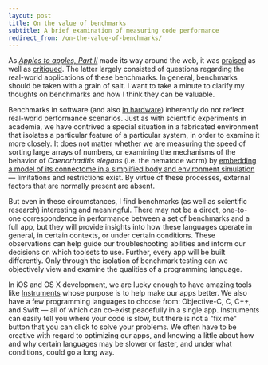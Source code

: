```yaml
---
layout: post
title: On the value of benchmarks
subtitle: A brief examination of measuring code performance
redirect_from: /on-the-value-of-benchmarks/
---
```


As [*Apples to apples, Part II*](/apples-to-apples-part-two/) made its way around the web, it was [praised](https://twitter.com/SwiftLang/status/497057489766981632) as well as [critiqued](https://twitter.com/benpickering/status/497127012814041088). The latter largely consisted of questions regarding the real-world applications of these benchmarks. In general, benchmarks should be taken with a grain of salt. I want to take a minute to clarify my thoughts on benchmarks and how I think they can be valuable.

<!--excerpt-->

Benchmarks in software (and also [in hardware](http://www.macrumors.com/2013/12/15/new-12-core-mac-pro-once-again-shows-up-in-benchmarks/)) inherently do not reflect real-world performance scenarios. Just as with scientific experiments in academia, we have contrived a special situation in a fabricated environment that isolates a particular feature of a particular system, in order to examine it more closely. It does not matter whether we are measuring the speed of sorting large arrays of numbers, or examining the mechanisms of the behavior of *Caenorhaditis elegans* (i.e. the nematode worm) by [embedding a model of its connectome in a simplified body and environment simulation](http://www.ploscompbiol.org/article/info:doi/10.1371/journal.pcbi.1002890) &mdash; limitations and restrictions exist. By virtue of these processes, external factors that are normally present are absent.

But even in these circumstances, I find benchmarks (as well as scientific research) interesting and meaningful.
There may not be a direct, one-to-one correspondence in performance between a set of benchmarks and a full app, but they will provide insights into how these languages operate in general, in certain contexts, or under certain conditions. These observations can help guide our troubleshooting abilities and inform our decisions on which toolsets to use. Further, every app will be built differently. Only through the isolation of benchmark testing can we objectively view and examine the qualities of a programming language.

In iOS and OS X development, we are lucky enough to have amazing tools like [Instruments](https://developer.apple.com/xcode/features/) whose purpose is to help make our apps better. We also have a few programming languages to choose from: Objective-C, C, C++, and Swift &mdash; all of which can co-exist peacefully in a single app. Instruments can easily tell you where your code is slow, but there is not a "fix me" button that you can click to solve your problems. We often have to be creative with regard to optimizing our apps, and knowing a little about how and why certain languages may be slower or faster, and under what conditions, could go a long way.
